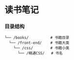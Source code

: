 读书笔记
=======
### 目录结构

```
└── /books/          # 书籍目录
  └── /front-end/    # 书籍大类
    └── /css/        # 书籍小类
      └── /精通CSS/   # 书名
```